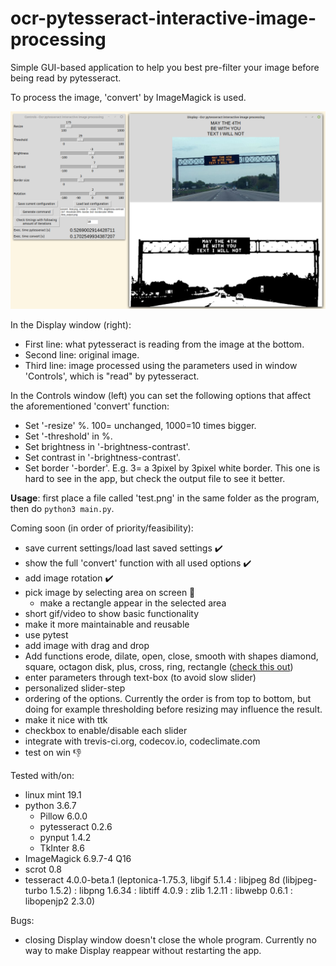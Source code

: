 # ocr-pytesseract-interactive-image-processing
Simple GUI-based application to help you best pre-filter your image before being read by pytesseract.

To process the image, 'convert' by ImageMagick is used.

![alt text](screen.png "App screenshot")

In the Display window (right):
+ First line: what pytesseract is reading from the image at the bottom.
+ Second line: original image.
+ Third line: image processed using the parameters used in window 'Controls', which is "read" by pytesseract.

In the Controls window (left) you can set the following options that affect the aforementioned 'convert' function:
+ Set '-resize' %. 100= unchanged, 1000=10 times bigger.
+ Set '-threshold' in %.
+ Set brightness in '-brightness-contrast'.
+ Set contrast in '-brightness-contrast'.
+ Set border '-border'. E.g. 3= a 3pixel by 3pixel white border. This one is hard to see in the app, but check the output file to see it better.


**Usage**: first place a file called 'test.png' in the same folder as the program, then do `python3 main.py`.


Coming soon (in order of priority/feasibility):
* save current settings/load last saved settings ✔️
* show the full 'convert' function with all used options ✔️
* add image rotation ✔️
* pick image by selecting area on screen 💪️
  * make a rectangle appear in the selected area
* short gif/video to show basic functionality
* make it more maintainable and reusable
* use pytest
* add image with drag and drop
* Add functions erode, dilate, open, close, smooth with shapes diamond, square, octagon disk, plus, cross, ring, rectangle ([check this out](https://www.imagemagick.org/Usage/morphology/))
* enter parameters through text-box (to avoid slow  slider)
* personalized slider-step
* ordering of the options. Currently the order is from top to bottom, but doing for example thresholding before resizing may influence the result.
* make it nice with ttk
* checkbox to enable/disable each slider
* integrate with trevis-ci.org, codecov.io, codeclimate.com
* test on win 👎️

Tested with/on:
- linux mint 19.1
- python 3.6.7
  - Pillow 6.0.0
  - pytesseract 0.2.6
  - pynput 1.4.2
  - TkInter 8.6
- ImageMagick 6.9.7-4 Q16
- scrot 0.8
- tesseract 4.0.0-beta.1 (leptonica-1.75.3, libgif 5.1.4 : libjpeg 8d (libjpeg-turbo 1.5.2) : libpng 1.6.34 : libtiff 4.0.9 : zlib 1.2.11 : libwebp 0.6.1 : libopenjp2 2.3.0)

Bugs:
- closing Display window doesn't close the whole program. Currently no way to make Display reappear without restarting the app.
